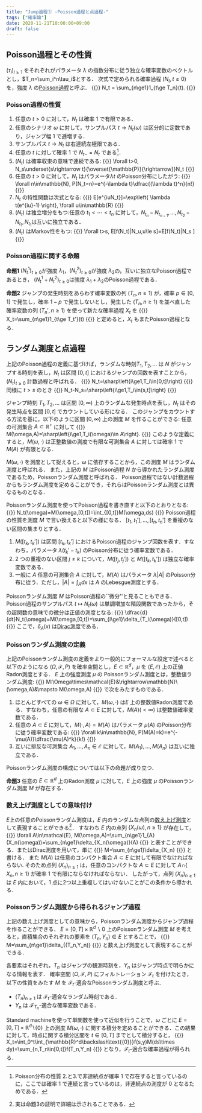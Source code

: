 ```yaml
---
title: "Jump過程① -Poisson過程と点過程-"
tags: ["確率論"]
date: 2020-11-21T10:00:00+09:00
draft: false
---
```


<a id="markdown-001" name="001"></a>

## Poisson過程とその性質
$(\tau_i)_{i\ge1}$ をそれぞれがパラメータ $\lambda$ の指数分布に従う独立な確率変数のベクトルとし，$T_n=\sum_i^n\tau_i$とする．
次式で定められる確率過程 $(N_t,t\ge0)$ を，強度 $\lambda$ の[Poisson過程](https://en.wikipedia.org/wiki/Poisson_point_process)と呼ぶ．
{{<equation>}}
N_t = \sum_{n\ge1}1_{t\ge T_n}(t).
{{</equation>}}
<!--ランダムな時刻 $(T_n)$ の発生回数を表す確率過程であることから，計数過程である．-->

### Poisson過程の性質
1. 任意の $t>0$ に対して，$N_t$ は確率 $1$ で有限である．
1. 任意のシナリオ $\omega$ に対して，サンプルパス $t\rightarrow N_t(\omega)$ は区分的に定数であり，ジャンプ幅 $1$ で逓増する．
1. サンプルパス $t\rightarrow N_t$ は右連続左極限である．
1. 任意の $t$ に対して確率 $1$ で $N_{t-}=N_t$ である[^1]．
1. $(N_t)$ は確率収束の意味で連続である:
{{<equation>}}
\forall t>0, N_s\underset{s\rightarrow t}{\overset{\mathbb{P}}{\rightarrow}}N_t
{{</equation>}}
1. 任意の $t>0$ に対して，$N_t$ はパラメータ$\lambda t$ のPoisson分布にしたがう:
{{<equation>}}
\forall n\in\mathbb{N}, P(N_t=n)=e^{-\lambda t}\dfrac{(\lambda t)^n}{n!}
{{</equation>}}
1. $N_t$ の特性関数は次式となる:
{{<equation>}}
E[e^{iuN_t}]=\exp\left\{ \lambda t(e^{iu}-1) \right\}, \forall u\in\mathbb{R}
{{</equation>}}
1. $(N_t)$ は独立増分をもつ:任意の $t_1< \cdots< t_n$ に対して，$N_{t_n}-N_{t_{n-1}},...,N_{t_2}-N_{t_1},N_{t_1}$は互いに独立である．
1. $(N_t)$ はMarkov性をもつ:
{{<equation>}}
\forall t>s, E[f(N_t)|N_u,u\le s]=E[f(N_t)|N_s ]
{{</equation>}}

### Poisson過程に関する命題

**命題1**
$(N_t^1)_ {t\ge0}$が強度 $\lambda_1$，$(N_t^2)_ {t\ge0}$が強度 $\lambda_2$の，互いに独立なPoisson過程であるとき，
$(N_t^1+N_t^2)_ {t\ge0}$は強度 $\lambda_1+\lambda_2$のPoisson過程である．

**命題2**
ジャンプの発生時刻をあらわす確率変数の列 $(T_n,n\ge1)$ が，確率 $p\in[0,1]$ で発生し，確率 $1-p$ で発生しないとし，発生した $(T_n,n\ge1)$ を並べ直した確率変数の列 $(T_n',n\ge1)$ を使って新たな確率過程 $X_t$ を
{{<equation>}}
X_t=\sum_{n\ge1}1_{t\ge T_t'}(t)
{{</equation>}}
と定めると，$X_t$ もまたPoisson過程となる．

## ランダム測度と点過程
上記のPoisson過程の定義に基づけば，ランダムな時刻$T_1,T_2,...$ は $N$ がジャンプする時刻を表し，$N_t$ は区間 $[0,t]$ におけるジャンプの回数を表すことから，$(N_t)_{t\ge0}$ 計数過程と呼ばれる．
{{<equation>}}
N_t=\sharp\left\{i\ge1,T_i\in[0,t]\right\}
{{</equation>}}
同様に $t>s$ のとき
{{<equation>}}
N_t-N_s=\sharp\left\{i\ge1,T_i\in(s,t]\right\}
{{</equation>}}

ジャンプ時刻 $T_1,T_2,...$ は区間 $[0,\infty)$ 上のランダムな発生時点を表し，$N_t$ はその発生時点を区間 $[0,t]$ でカウントしている形になる．
このジャンプをカウントする方法を基に，以下のように区間 $[0,\infty)$ 上の測度 $M$ を作ることができる:
任意の可測集合 $A\subset\mathbb{R}^+$ に対して
{{<equation>}}
M(\omega,A)=\sharp\left\{i\ge1,T_i(\omega)\in A\right\}.
{{</equation>}}
このような定義にすると，$M(\omega,\cdot)$ は正整数値の測度で有限な可測集合 $A$ に対しては確率 $1$ で $M(A)$ が有限となる．

$M(\omega,\cdot)$ を測度として捉えると，$\omega$ に依存することから，この測度 $M$ はランダム測度と呼ばれる．
また，上記の $M$ はPoisson過程 $N$ から導かれたランダム測度であるため，Poissonランダム測度と呼ばれる．
Poisson過程ではない計数過程からもランダム測度を定めることができ，それらはPoissonランダム測度とは異なるものとなる．

Poissonランダム測度を使ってPoisson過程を書き直すと以下のとおりとなる:
{{<equation>}}
N_t(\omega)=M(\omega,[0,t])=\int_{[0,t]}M(\omega,ds)
{{</equation>}}
Poisson過程の性質を測度 $M$ で言い換えると以下の様になる．
$[t_ 1,t_ 1'],...,[t_ n,t_ n']$ を重複のない区間の集まりとする．
1. $M([t_ k,t_ k'])$ は区間 $[t_ k,t_ k']$ におけるPoisson過程のジャンプ回数を表す．すなわち，パラメータ $\lambda(t_ k'-t_ k)$ のPoisson分布に従う確率変数である．
1. $2$ つの重複のない区間 $j\neq k$ について，$M([t_ j,t_ j'])$ と $M([t_ k,t_ k'])$ は独立な確率変数である．
1. 一般に $A$ 任意の可測集合 $A$ に対して，$M(A)$ はパラメータ $\lambda|A|$ のPoisson分布に従う．ただし，$|A|=\int_Adx$ は $A$ のLebesgue測度とする．

Poissonランダム測度 $M$ はPoisson過程の``微分''と見ることもできる．
Poisson過程のサンプルパス $t\mapsto N_t(\omega)$ は単調増加な階段関数であったから，その超関数の意味での微分は正値の測度となる:
{{<equation>}}
\dfrac{d}{dt}N_t(\omega)=M(\omega,[0,t])=\sum_{i\ge1}\delta_{T_i(\omega)}([0,t])
{{</equation>}}
ここで，$\delta_A(x)$ は[Dirac測度](https://en.wikipedia.org/wiki/Dirac_measure)である．

### Poissonランダム測度の定義
上記のPoissonランダム測度の定義をより一般的にフォーマルな設定で述べると以下のようになる
$(\Omega,\mathcal{F},P)$ を確率空間とし，$E\subset\mathbb{R}^d$，$\mu$ を $(E,\mathcal{E})$ 上の正値Radon測度とする．
$E$ 上の強度測度 $\mu$ の Poissonランダム測度とは，整数値ランダム測度:
{{<equation>}}
M:\Omega\times\mathcal{E}&\rightarrow\mathbb{N}\\
(\omega,A)&\mapsto M(\omega,A)
{{</equation>}}
で次をみたすものである．
1. ほとんどすべての $\omega\in\Omega$ に対して，$M(\omega,\cdot)$ は$E$ 上の整数値Radon測度である．すなわち，任意の有限な $A\subset E$ に対して，$M(A)(<\infty)$ は整数値確率変数である．
1. 任意の $A\subset E$ に対して，$M(\cdot,A)=M(A)$ はパラメータ $\mu(A)$ のPoisson分布に従う確率変数である:
{{<equation>}}
\forall k\in\mathbb{N}, P(M(A)=k)=e^{-\mu(A)}\dfrac{\mu(A)^k}{k!}
{{</equation>}}
1. 互いに排反な可測集合 $A_1,...,A_n\in\mathcal{E}$ に対して，$M(A_1),...,M(A_n)$ は互いに独立である．

Poissonランダム測度の構成については以下の命題が成り立つ．

**命題3**
任意の $E\subset\mathbb{R}^d$ 上のRadon測度 $\mu$ に対して，$E$ 上の強度 $\mu$ のPoissonランダム測度 $M$ が存在する．

### 数え上げ測度としての意味付け
$E$上の任意のPoissonランダム測度は，$E$ 内のランダムな点列の[数え上げ測度](https://en.wikipedia.org/wiki/Counting_measure)として表現することができる[^2]．
すなわち $E$ 内の点列 $\{X_n(\omega),n\ge1\}$ が存在して，
{{<equation>}}
\forall A\in\mathcal{E}, M(\omega,A)=\sum_{n\ge1}1_{A}(X_n(\omega))=\sum_{n\ge1}\delta_{X_n(\omega)}(A)
{{</equation>}}
と表すことができる．またはDirac測度を用いて，単に
{{<equation>}}
M=\sum_{n\ge1}\delta_{X_n}
{{</equation>}}
と書ける．
また $M(A)$ は任意のコンパクト集合 $A\subset E$ に対して有限でなければならない.
そのため点列 $(X_n)_ {n\ge1}$ は，任意のコンパクトな $A\subset E$ に対して $A\cap${ $X_n,n\ge1$} が確率 $1$ で有限にならなければならない．
したがって，点列 $(X_n)_ {n\ge1}$ は $E$ 内において，$1$ 点に2つ以上重複してはいけないことがこの条件から導かれる．

### Poissonランダム測度から得られるジャンプ過程
上記の数え上げ測度としての意味から，Poissonランダム測度からジャンプ過程を作ることができる．
$E=[0,T]\times\mathbb{R}^d\backslash\text{{0}}$ 上のPoissonランダム測度 $M$ を考えると，直積集合のそれぞれの要素を $(T_n,Y_n)\in E$ とすることで，
{{<equation>}}
M=\sum_{n\ge1}\delta_{(T_n,Y_n)}
{{</equation>}}
と数え上げ測度として表現することができる．

各要素はそれぞれ，$T_n$ はジャンプの観測時刻を，$Y_n$ はジャンプ時点で明らかになる情報を表す．
確率空間 $(\Omega,\mathcal{F},P)$ にフィルトレーション $\mathcal{F}_t$ を付けたとき，以下の性質をみたす $M$ を $\mathcal{F}_t$-適合なPoissonランダム測度と呼ぶ．
- $(T_n)_{n\ge1}$ は $\mathcal{F}_t$-適合なランダム時刻である．
- $Y_n$ は $\mathcal{F}_{T_n}$-適合な確率変数である．

Standard machineを使って単関数を使って近似を行うことで，$\omega$ ごとに $E=[0,T]\times\mathbb{R}^d\backslash${0} 上の測度 $M(\omega,\cdot)$ に関する積分を定めることができる．この結果に対して，時点に関する積分区間を $t\in[0,T]$ までとして積分すると，
{{<equation>}}
X_t=\int_0^t\int_{\mathbb{R}^d\backslash\text{{0}}}f(s,y)M(ds\times dy)=\sum_{n,T_n\in[0,t]}f(T_n,Y_n)
{{</equation>}}
となり，$\mathcal{F}_t$-適合な確率過程が得られる．

[^1]: Poisson分布の性質 2.と3.で非連続点が確率 $1$ で存在すると言っているのに，ここでは確率 $1$ で連続と言っているのは，非連続点の測度が $0$ となるためである．
[^2]: 実は命題3の証明で詳細は示されることである．